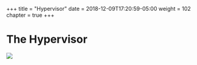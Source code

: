 +++
title = "Hypervisor"
date = 2018-12-09T17:20:59-05:00
weight = 102
chapter = true
+++

# The Hypervisor

![](/images/docker/vm.png)

